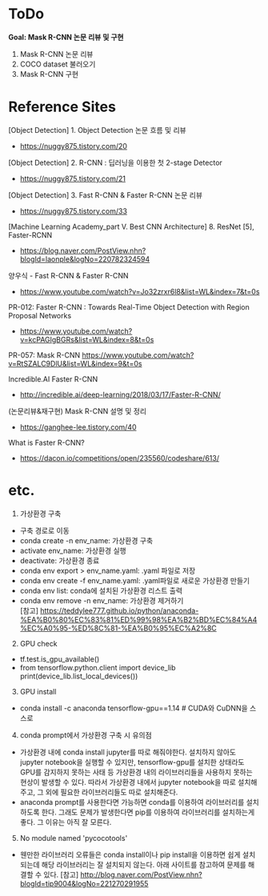 # ToDo
**Goal: Mask R-CNN 논문 리뷰 및 구현**

1. Mask R-CNN 논문 리뷰
2. COCO dataset 불러오기
3. Mask R-CNN 구현



# Reference Sites
[Object Detection] 1. Object Detection 논문 흐름 및 리뷰
* https://nuggy875.tistory.com/20

[Object Detection] 2. R-CNN : 딥러닝을 이용한 첫 2-stage Detector
* https://nuggy875.tistory.com/21

[Object Detection] 3. Fast R-CNN & Faster R-CNN 논문 리뷰
* https://nuggy875.tistory.com/33

[Machine Learning Academy_part V. Best CNN Architecture] 8. ResNet [5], Faster-RCNN
* https://blog.naver.com/PostView.nhn?blogId=laonple&logNo=220782324594

양우식 - Fast R-CNN & Faster R-CNN
* https://www.youtube.com/watch?v=Jo32zrxr6l8&list=WL&index=7&t=0s

PR-012: Faster R-CNN : Towards Real-Time Object Detection with Region Proposal Networks
* https://www.youtube.com/watch?v=kcPAGIgBGRs&list=WL&index=8&t=0s

PR-057: Mask R-CNN
https://www.youtube.com/watch?v=RtSZALC9DlU&list=WL&index=9&t=0s

Incredible.AI Faster R-CNN
* http://incredible.ai/deep-learning/2018/03/17/Faster-R-CNN/

(논문리뷰&재구현) Mask R-CNN 설명 및 정리
* https://ganghee-lee.tistory.com/40

What is Faster R-CNN?
* https://dacon.io/competitions/open/235560/codeshare/613/



# etc.
1. 가상환경 구축
* 구축 경로로 이동
* conda create -n env_name: 가상환경 구축
* activate env_name: 가상환경 실행
* deactivate: 가상환경 종료
* conda env export > env_name.yaml: .yaml 파일로 저장
* conda env create -f env_name.yaml: .yaml파일로 새로운 가상환경 만들기
* conda env list: conda에 설치된 가상환경 리스트 출력
* conda env remove -n env_name: 가상환경 제거하기<br>
[참고] https://teddylee777.github.io/python/anaconda-%EA%B0%80%EC%83%81%ED%99%98%EA%B2%BD%EC%84%A4%EC%A0%95-%ED%8C%81-%EA%B0%95%EC%A2%8C

2. GPU check
* tf.test.is_gpu_available()
* from tensorflow.python.client import device_lib<br>
print(device_lib.list_local_devices())

3. GPU install
* conda install -c anaconda tensorflow-gpu==1.14    # CUDA와 CuDNN을 스스로 

4. conda prompt에서 가상환경 구축 시 유의점
* 가상환경 내에 conda install jupyter를 따로 해줘야한다. 설치하지 않아도 jupyter notebook을 실행할 수 있지만, tensorflow-gpu를 설치한 상태라도 GPU를 감지하지 못하는 사태 등 가상환경 내의 라이브러리들을 사용하지 못하는 현상이 발생할 수 있다. 따라서 가상환경 내에서 jupyter notebook을 따로 설치해주고, 그 외에 필요한 라이브러리들도 따로 설치해준다.
* anaconda prompt를 사용한다면 가능하면 conda를 이용하여 라이브러리를 설치하도록 한다. 그래도 문제가 발생한다면 pip를 이용하여 라이브러리를 설치하는게 좋다. 그 이유는 아직 잘 모른다.

5. No module named 'pycocotools'
* 웬만한 라이브러리 오류들은 conda install이나 pip install을 이용하면 쉽게 설치되는데 해당 라이브러리는 잘 설치되지 않는다. 아래 사이트를 참고하여 문제를 해결할 수 있다.
[참고] http://blog.naver.com/PostView.nhn?blogId=tip9004&logNo=221270291955
